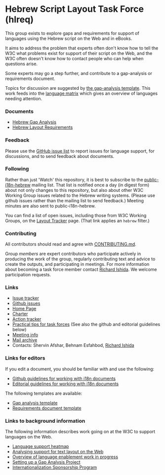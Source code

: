 # Hebrew Script Layout Task Force (hlreq)

This group exists to explore gaps and requirements for support of languages using the Hebrew script on the Web and in eBooks.

It aims to address the problem that experts often don't know how to tell the W3C what problems exist for support of their script on the Web, and the W3C often doesn't know how to contact people who can help when questions arise.

Some experts may go a step further, and contribute to a gap-analysis or requirements document.

Topics for discussion are suggested by [the gap-analysis template](http://w3c.github.io/i18n-activity/templates/gap-analysis/gap-analysis_template.html). This work feeds into the [language matrix](http://w3c.github.io/typography/gap-analysis/language-matrix.html) which gives an overview of languages needing attention.

### Documents
- [Hebrew Gap Analysis](https://w3c.github.io/hlreq/gap-analysis)
- [Hebrew Layout Requirements](https://w3c.github.io/hlreq/)

### Feedback
Please use the [GitHub issue list](https://github.com/w3c/hlreq/issues) to report issues for language support, for discussions, and to send feedback about documents.

### Following
Rather than just 'Watch' this repository, it is best to subscribe to the [public-i18n-hebrew](https://lists.w3.org/Archives/Public/public-i18n-hebrew/) mailing list. That list is notified once a day (in digest form) about not only changes to this repository, but also about other W3C Working Group issues related to the Hebrew writing systems. (Please use github issues rather than the mailing list to send feedback.)  Meeting minutes are also sent to public-i18n-hebrew.

You can find a list of open issues, including those from W3C Working Groups, on the [Layout Tracker](http://w3c.github.io/i18n-activity/textlayout/?filter=hebrew) page. (That link applies an `hebrew` filter.)


### Contributing

All contributors should read and agree with [CONTRIBUTING.md](https://github.com/w3c/hlreq/blob/gh-pages/CONTRIBUTING.md).

Group _members_ are expert contributors who participate actively in producing the work of the group, regularly contributing text and advice to create the outputs, and participating in meetings. For more information about becoming a task force member contact [Richard Ishida](mailto:ishida@w3.org). We welcome participation requests.

### Links
- [Issue tracker](http://w3c.github.io/i18n-activity/textlayout/?filter=hebrew)
- [Github issues](https://github.com/w3c/hlreq/issues)
- [Home Page](https://w3c.github.io/hlreq/homepage/)
- [Charter](http://w3c.github.io/hlreq/charter/)
- [Action tracker](https://www.w3.org/International/groups/hebrew-layout/track/actions/open)
- [Practical tips for task forces](https://w3c.github.io/i18n-activity/guidelines/process.html) (See also the github and editorial guidelines below)
- [Meeting info](https://www.w3.org/2017/07/hlreq-meeting-info.html)
- [Mail archive](https://lists.w3.org/Archives/Public/public-i18n-hebrew/)
- Contacts: Shervin Afshar, Behnam Esfahbod, [Richard Ishida](mailto:ishida@w3.org)

### Links for editors
If you edit a document, you should be familiar with and use the following:

- [Github guidelines for working with i18n documents](http://w3c.github.io/i18n-activity/guidelines/github)
- [Editorial guidelines for working with i18n documents](http://w3c.github.io/i18n-activity/guidelines/editing)

The following templates are available:
- [Gap analysis template](http://w3c.github.io/i18n-activity/templates/gap-analysis/gap-analysis_template.html)
- [Requirements document template](http://w3c.github.io/i18n-activity/templates/lreq_doc/gap-analysis_template.html)

### Links to background information
The following information describes work going on at the W3C to support languages on the Web.
- [Language support heatmap](http://w3c.github.io/typography/gap-analysis/language-matrix.html)
- [Analysing support for text layout on the Web](https://github.com/w3c/i18n-discuss/wiki/Analysing-support-for-text-layout-on-the-Web)
- [Overview of language enablement work in progress](https://www.w3.org/International/layout)
- [Setting up a Gap Analysis Project](https://github.com/w3c/typography/wiki/Setting-up-a-Gap-Analysis-Project)
- [Internationalization Sponsorship Program](https://www.w3.org/International/sponsorship/)

